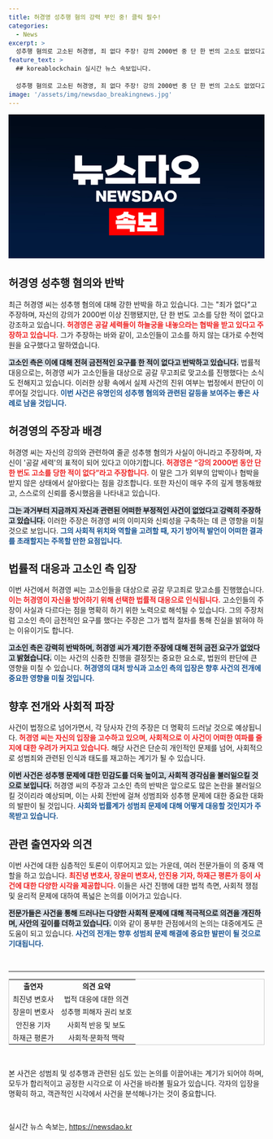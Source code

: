 ```yaml
---
title: 허경영 성추행 혐의 강력 부인 중! 클릭 필수!
categories:
  - News
excerpt: >
  성추행 혐의로 고소된 허경영, 죄 없다 주장! 강의 2000번 중 단 한 번의 고소도 없었다고 반박. 하지만 고소인 측은 금전 요구 사실 없다고 반박하며 진실 공방이 이어진다.
feature_text: >
  ## koreablockchain 실시간 뉴스 속보입니다.

  성추행 혐의로 고소된 허경영, 죄 없다 주장! 강의 2000번 중 단 한 번의 고소도 없었다고 반박. 하지만 고소인 측은 금전 요구 사실 없다고 반박하며 진실 공방이 이어진다.
image: '/assets/img/newsdao_breakingnews.jpg'
---
```


<p><img src="/assets/img/newsdao_breakingnews.jpg" alt="koreablockchain 속보" /></p>

<h2 data-ke-size="size26">허경영 성추행 혐의와 반박</h2>

<p data-ke-size="size16">최근 허경영 씨는 성추행 혐의에 대해 강한 반박을 하고 있습니다. 그는 "죄가 없다"고 주장하며, 자신의 강의가 2000번 이상 진행됐지만, 단 한 번도 고소를 당한 적이 없다고 강조하고 있습니다. <b><span style="color: #ee2323;">허경영은 공갈 세력들이 하늘궁을 내놓으라는 협박을 받고 있다고 주장하고 있습니다.</span></b> 그가 주장하는 바와 같이, 고소인들이 고소를 하지 않는 대가로 수천억 원을 요구했다고 말하였습니다.</p>

<p data-ke-size="size16"><b><span style="background-color: #21538527;">고소인 측은 이에 대해 전혀 금전적인 요구를 한 적이 없다고 반박하고 있습니다.</span></b> 법률적 대응으로는, 허경영 씨가 고소인들을 대상으로 공갈 무고죄로 맞고소를 진행했다는 소식도 전해지고 있습니다. 이러한 상황 속에서 실제 사건의 진위 여부는 법정에서 판단이 이루어질 것입니다. <b><span style="color: #1a5490;">이번 사건은 유명인의 성추행 혐의와 관련된 갈등을 보여주는 좋은 사례로 남을 것입니다.</span></b></p>

<h2 data-ke-size="size26">허경영의 주장과 배경</h2>

<p data-ke-size="size16">허경영 씨는 자신의 강의와 관련하여 줄곧 성추행 혐의가 사실이 아니라고 주장하며, 자신이 '공갈 세력'의 표적이 되어 있다고 이야기합니다. <b><span style="color: #ee2323;">허경영은 “강의 2000번 동안 단 한 번도 고소를 당한 적이 없다”라고 주장합니다.</span></b> 이 말은 그가 외부의 압박이나 협박을 받지 않은 상태에서 살아왔다는 점을 강조합니다. 또한 자신이 매우 주의 깊게 행동해왔고, 스스로의 신뢰를 중시했음을 나타내고 있습니다.</p>

<p data-ke-size="size16"><b><span style="background-color: #21538527;">그는 과거부터 지금까지 자신과 관련된 어떠한 부정적인 사건이 없었다고 강력히 주장하고 있습니다.</span></b> 이러한 주장은 허경영 씨의 이미지와 신뢰성을 구축하는 데 큰 영향을 미칠 것으로 보입니다. <b><span style="color: #1a5490;">그의 사회적 위치와 역할을 고려할 때, 자기 방어적 발언이 어떠한 결과를 초래할지는 주목할 만한 요점입니다.</span></b></p>

<h2 data-ke-size="size26">법률적 대응과 고소인 측 입장</h2>

<p data-ke-size="size16">이번 사건에서 허경영 씨는 고소인들을 대상으로 공갈 무고죄로 맞고소를 진행했습니다. <b><span style="color: #ee2323;">이는 허경영이 자신을 방어하기 위해 선택한 법률적 대응으로 인식됩니다.</span></b> 고소인들의 주장이 사실과 다르다는 점을 명확히 하기 위한 노력으로 해석될 수 있습니다. 그의 주장처럼 고소인 측이 금전적인 요구를 했다는 주장은 그가 법적 절차를 통해 진실을 밝혀야 하는 이유이기도 합니다.</p>

<p data-ke-size="size16"><b><span style="background-color: #21538527;">고소인 측은 강력히 반박하며, 허경영 씨가 제기한 주장에 대해 전혀 금전 요구가 없었다고 밝혔습니다.</span></b> 이는 사건의 신중한 진행을 결정짓는 중요한 요소로, 법원의 판단에 큰 영향을 미칠 수 있습니다. <b><span style="color: #1a5490;">허경영의 대처 방식과 고소인 측의 입장은 향후 사건의 전개에 중요한 영향을 미칠 것입니다.</span></b></p>

<h2 data-ke-size="size26">향후 전개와 사회적 파장</h2>

<p data-ke-size="size16">사건이 법정으로 넘어가면서, 각 당사자 간의 주장은 더 명확히 드러날 것으로 예상됩니다. <b><span style="color: #ee2323;">허경영 씨는 자신의 입장을 고수하고 있으며, 사회적으로 이 사건이 어떠한 여파를 줄지에 대한 우려가 커지고 있습니다.</span></b> 해당 사건은 단순히 개인적인 문제를 넘어, 사회적으로 성범죄와 관련된 인식과 태도를 재고하는 계기가 될 수 있습니다.</p>

<p data-ke-size="size16"><b><span style="background-color: #21538527;">이번 사건은 성추행 문제에 대한 민감도를 더욱 높이고, 사회적 경각심을 불러일으킬 것으로 보입니다.</span></b> 허경영 씨의 주장과 고소인 측의 반박은 앞으로도 많은 논란을 불러일으킬 것이리라 예상되며, 이는 사회 전반에 걸쳐 성범죄와 성추행 문제에 대한 중요한 대화의 발판이 될 것입니다. <b><span style="color: #1a5490;">사회와 법률계가 성범죄 문제에 대해 어떻게 대응할 것인지가 주목받고 있습니다.</span></b></p>

<h2 data-ke-size="size26">관련 출연자와 의견</h2>

<p data-ke-size="size16">이번 사건에 대한 심층적인 토론이 이루어지고 있는 가운데, 여러 전문가들이 의 중재 역할을 하고 있습니다. <b><span style="color: #ee2323;">최진녕 변호사, 장윤미 변호사, 안진용 기자, 하재근 평론가 등이 사건에 대한 다양한 시각을 제공합니다.</span></b> 이들은 사건 진행에 대한 법적 측면, 사회적 쟁점 및 윤리적 문제에 대하여 폭넓은 논의를 이어가고 있습니다.</p>

<p data-ke-size="size16"><b><span style="background-color: #21538527;">전문가들은 사건을 통해 드러나는 다양한 사회적 문제에 대해 적극적으로 의견을 개진하며, 사안의 깊이를 더하고 있습니다.</span></b> 이와 같이 풍부한 관점에서의 논의는 대중에게도 큰 도움이 되고 있습니다. <b><span style="color: #1a5490;">사건의 전개는 향후 성범죄 문제 해결에 중요한 발판이 될 것으로 기대됩니다.</span></b></p>

<p data-ke-size="size16">&nbsp;</p>

<hr>

<table style="border-collapse: collapse; width: 100%; border-spacing: 0; border: 1px solid #ccc;">

<tbody>

<tr style="height: 17px;">
<td style="text-align: center; height: 17px;"><b>출연자</b></td>
<td style="text-align: center; height: 17px;"><b>의견 요약</b></td>
</tr>

<tr style="height: 17px;">
<td style="text-align: center; height: 17px;">최진녕 변호사</td>
<td style="text-align: center; height: 17px;">법적 대응에 대한 의견</td>
</tr>

<tr style="height: 17px;">
<td style="text-align: center; height: 17px;">장윤미 변호사</td>
<td style="text-align: center; height: 17px;">성추행 피해자 권리 보호</td>
</tr>

<tr style="height: 17px;">
<td style="text-align: center; height: 17px;">안진용 기자</td>
<td style="text-align: center; height: 17px;">사회적 반응 및 보도</td>
</tr>

<tr style="height: 17px;">
<td style="text-align: center; height: 17px;">하재근 평론가</td>
<td style="text-align: center; height: 17px;">사회적·문화적 맥락</td>
</tr>

</tbody>

</table>

<p data-ke-size="size16">&nbsp;</p>

<p data-ke-size="size16">본 사건은 성범죄 및 성추행과 관련된 심도 있는 논의를 이끌어내는 계기가 되어야 하며, 모두가 합리적이고 공정한 시각으로 이 사건을 바라볼 필요가 있습니다. 각자의 입장을 명확히 하고, 객관적인 시각에서 사건을 분석해나가는 것이 중요합니다.</p>

<p data-ke-size="size16">&nbsp;</p>
실시간 뉴스 속보는, <a href="https://newsdao.kr" rel="dofollow">https://newsdao.kr</a>


